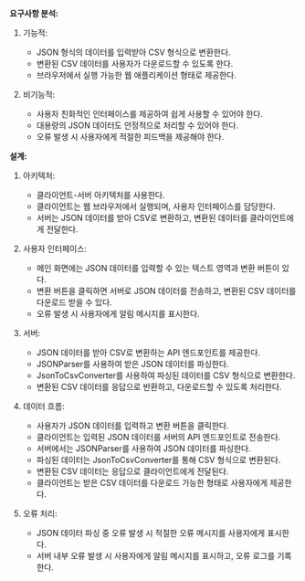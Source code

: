 
**요구사항 분석:**
1. 기능적:
    - JSON 형식의 데이터를 입력받아 CSV 형식으로 변환한다.
    - 변환된 CSV 데이터를 사용자가 다운로드할 수 있도록 한다.
    - 브라우저에서 실행 가능한 웹 애플리케이션 형태로 제공한다.

2. 비기능적:
    - 사용자 친화적인 인터페이스를 제공하여 쉽게 사용할 수 있어야 한다.
    - 대용량의 JSON 데이터도 안정적으로 처리할 수 있어야 한다.
    - 오류 발생 시 사용자에게 적절한 피드백을 제공해야 한다.

**설계:**
1. 아키텍처:
    - 클라이언트-서버 아키텍처를 사용한다.
    - 클라이언트는 웹 브라우저에서 실행되며, 사용자 인터페이스를 담당한다.
    - 서버는 JSON 데이터를 받아 CSV로 변환하고, 변환된 데이터를 클라이언트에게 전달한다.

2. 사용자 인터페이스:
    - 메인 화면에는 JSON 데이터를 입력할 수 있는 텍스트 영역과 변환 버튼이 있다.
    - 변환 버튼을 클릭하면 서버로 JSON 데이터를 전송하고, 변환된 CSV 데이터를 다운로드 받을 수 있다.
    - 오류 발생 시 사용자에게 알림 메시지를 표시한다.

3. 서버:
    - JSON 데이터를 받아 CSV로 변환하는 API 엔드포인트를 제공한다.
    - JSONParser를 사용하여 받은 JSON 데이터를 파싱한다.
    - JsonToCsvConverter를 사용하여 파싱된 데이터를 CSV 형식으로 변환한다.
    - 변환된 CSV 데이터를 응답으로 반환하고, 다운로드할 수 있도록 처리한다.

4. 데이터 흐름:
    - 사용자가 JSON 데이터를 입력하고 변환 버튼을 클릭한다.
    - 클라이언트는 입력된 JSON 데이터를 서버의 API 엔드포인트로 전송한다.
    - 서버에서는 JSONParser를 사용하여 JSON 데이터를 파싱한다.
    - 파싱된 데이터는 JsonToCsvConverter를 통해 CSV 형식으로 변환된다.
    - 변환된 CSV 데이터는 응답으로 클라이언트에게 전달된다.
    - 클라이언트는 받은 CSV 데이터를 다운로드 가능한 형태로 사용자에게 제공한다.

5. 오류 처리:
    - JSON 데이터 파싱 중 오류 발생 시 적절한 오류 메시지를 사용자에게 표시한다.
    - 서버 내부 오류 발생 시 사용자에게 알림 메시지를 표시하고, 오류 로그를 기록한다.